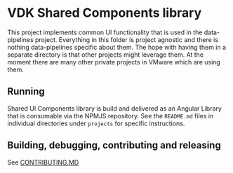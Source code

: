 # VDK Shared Components library

This project implements common UI functionality that is used in the data-pipelines project.
Everything in this folder is project agnostic and there is nothing data-pipelines specific about them.
The hope with having them in a separate directory is that other projects might leverage them. 
At the moment there are many other private projects in VMware which are using them.

## Running

Shared UI Components library is build and delivered as an Angular Library that is consumable via
the NPMJS repository.
See the `README.md` files in individual directories under `projects` for specific instructions.


## Building, debugging, contributing and releasing

See [CONTRIBUTING.MD](/CONTRIBUTING.md)
